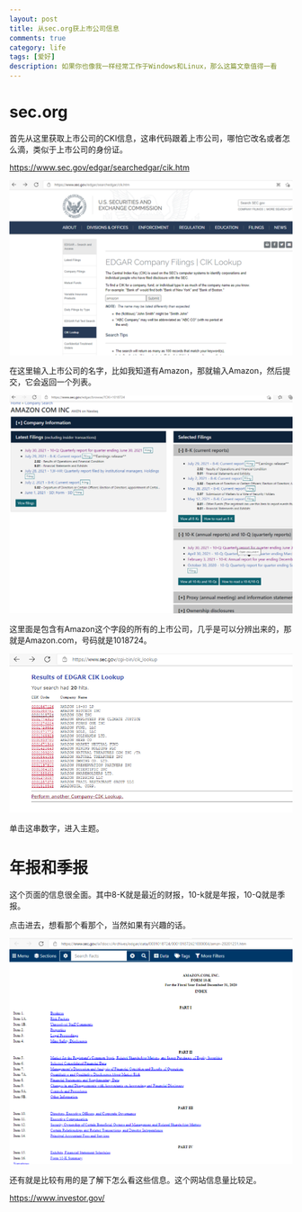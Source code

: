 ```yaml
---
layout: post
title: 从sec.org获上市公司信息
comments: true
category: life
tags: [爱好]
description: 如果你也像我一样经常工作于Windows和Linux，那么这篇文章值得一看
---
```


# sec.org

首先从这里获取上市公司的CKI信息，这串代码跟着上市公司，哪怕它改名或者怎么滴，类似于上市公司的身份证。

https://www.sec.gov/edgar/searchedgar/cik.htm

![cik-search-page](/images/cik-search-page.png)

在这里输入上市公司的名字，比如我知道有Amazon，那就输入Amazon，然后提交，它会返回一个列表。

![CIK](/images/CIK.png)

这里面是包含有Amazon这个字段的所有的上市公司，几乎是可以分辨出来的，那就是Amazon.com，号码就是1018724。

![find_cik](/images/find_cik.png)

单击这串数字，进入主题。




# 年报和季报

这个页面的信息很全面。其中8-K就是最近的财报，10-k就是年报，10-Q就是季报。

点击进去，想看那个看那个，当然如果有兴趣的话。

![info](/images/info.png)

还有就是比较有用的是了解下怎么看这些信息。这个网站信息量比较足。

https://www.investor.gov/










